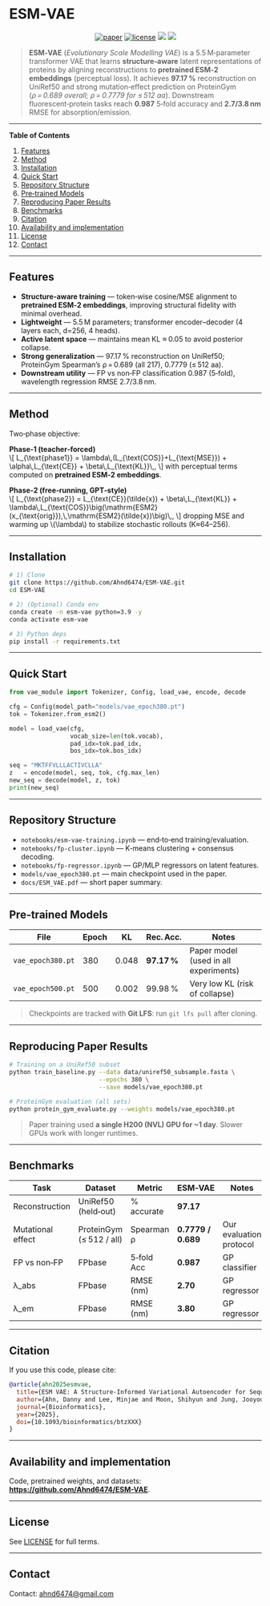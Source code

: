 # ESM‑VAE

<p align="center">
  <a href="https://doi.org/10.1093/bioinformatics/btzXXX"><img src="https://img.shields.io/badge/Paper-Bioinformatics(TMD)-green.svg?style=flat-square" alt="paper"></a>
  <a href="https://github.com/Ahnd6474/ESM-VAE/blob/main/LICENSE"><img src="https://img.shields.io/github/license/Ahnd6474/ESM-VAE?style=flat-square" alt="license"></a>
  <a href="#"><img src="https://img.shields.io/badge/python-3.9%2B-blue.svg?style=flat-square"></a>
  <a href="#"><img src="https://img.shields.io/badge/PRs-welcome-brightgreen.svg?style=flat-square"></a>
</p>

> **ESM‑VAE** (*Evolutionary Scale Modelling VAE*) is a 5.5 M‑parameter transformer VAE that learns **structure‑aware** latent representations of proteins by aligning reconstructions to **pretrained ESM‑2 embeddings** (perceptual loss). It achieves **97.17 %** reconstruction on UniRef50 and strong mutation‑effect prediction on ProteinGym (*ρ = 0.689 overall; ρ = 0.7779 for ≤ 512 aa*). Downstream fluorescent‑protein tasks reach **0.987** 5‑fold accuracy and **2.7/3.8 nm** RMSE for absorption/emission.

---

**Table of Contents**

1. [Features](#features)
2. [Method](#method)
3. [Installation](#installation)
4. [Quick Start](#quick-start)
5. [Repository Structure](#repository-structure)
6. [Pre‑trained Models](#pre-trained-models)
7. [Reproducing Paper Results](#reproducing-paper-results)
8. [Benchmarks](#benchmarks)
9. [Citation](#citation)
10. [Availability and implementation](#availability-and-implementation)
11. [License](#license)
12. [Contact](#contact)

---



## Features

- **Structure‑aware training** — token‑wise cosine/MSE alignment to **pretrained ESM‑2 embeddings**, improving structural fidelity with minimal overhead.
- **Lightweight** — 5.5 M parameters; transformer encoder–decoder (4 layers each, d=256, 4 heads).
- **Active latent space** — maintains mean KL ≈ 0.05 to avoid posterior collapse.
- **Strong generalization** — 97.17 % reconstruction on UniRef50; ProteinGym Spearman’s ρ = 0.689 (all 217), 0.7779 (≤ 512 aa).
- **Downstream utility** — FP vs non‑FP classification 0.987 (5‑fold), wavelength regression RMSE 2.7/3.8 nm.

---

## Method

Two‑phase objective:

**Phase‑1 (teacher‑forced)**  
\\[
L_{\\text{phase1}}
= \\lambda\\,(L_{\\text{COS}}+L_{\\text{MSE}}) + \\alpha\\,L_{\\text{CE}} + \\beta\\,L_{\\text{KL}}\\,,
\\]
with perceptual terms computed on **pretrained ESM‑2 embeddings**.

**Phase‑2 (free‑running, GPT‑style)**  
\\[
L_{\\text{phase2}} = L_{\\text{CE}}(\\tilde{x}) + \\beta\\,L_{\\text{KL}} + \\lambda\\,L_{\\text{COS}}\\big(\\mathrm{ESM2}(x_{\\text{orig}}),\\,\\mathrm{ESM2}(\\tilde{x})\\big)\\,,
\\]
dropping MSE and warming up \\(\\lambda\\) to stabilize stochastic rollouts (K≈64–256).

---

## Installation

```bash
# 1) Clone
git clone https://github.com/Ahnd6474/ESM-VAE.git
cd ESM-VAE

# 2) (Optional) Conda env
conda create -n esm-vae python=3.9 -y
conda activate esm-vae

# 3) Python deps
pip install -r requirements.txt
```

---

## Quick Start

```python
from vae_module import Tokenizer, Config, load_vae, encode, decode

cfg = Config(model_path="models/vae_epoch380.pt")
tok = Tokenizer.from_esm2()

model = load_vae(cfg,
                 vocab_size=len(tok.vocab),
                 pad_idx=tok.pad_idx,
                 bos_idx=tok.bos_idx)

seq = "MKTFFVLLLACTIVCLLA"
z   = encode(model, seq, tok, cfg.max_len)
new_seq = decode(model, z, tok)
print(new_seq)
```

---

## Repository Structure

- `notebooks/esm-vae-training.ipynb` — end‑to‑end training/evaluation.
- `notebooks/fp-cluster.ipynb` — K‑means clustering + consensus decoding.
- `notebooks/fp-regressor.ipynb` — GP/MLP regressors on latent features.
- `models/vae_epoch380.pt` — main checkpoint used in the paper.
- `docs/ESM_VAE.pdf` — short paper summary.

---

## Pre‑trained Models

| File              | Epoch | KL    | Rec. Acc.   | Notes                                  |
| ----------------- | ----- | ----- | ----------- | -------------------------------------- |
| `vae_epoch380.pt` | 380   | 0.048 | **97.17 %** | Paper model (used in all experiments)  |
| `vae_epoch500.pt` | 500   | 0.002 | 99.98 %     | Very low KL (risk of collapse)         |

> Checkpoints are tracked with **Git LFS**: run `git lfs pull` after cloning.

---

## Reproducing Paper Results

```bash
# Training on a UniRef50 subset
python train_baseline.py --data data/uniref50_subsample.fasta \
                         --epochs 380 \
                         --save models/vae_epoch380.pt

# ProteinGym evaluation (all sets)
python protein_gym_evaluate.py --weights models/vae_epoch380.pt
```

> Paper training used **a single H200 (NVL) GPU for ~1 day**. Slower GPUs work with longer runtimes.

---

## Benchmarks

| Task              | Dataset                 | Metric        | ESM‑VAE       | Notes                                |
| ----------------- | ----------------------- | ------------- | ------------- | ------------------------------------ |
| Reconstruction    | UniRef50 (held‑out)     | % accurate    | **97.17**     |                                      |
| Mutational effect | ProteinGym (≤ 512 / all)| Spearman ρ    | **0.7779 / 0.689** | Our evaluation protocol               |
| FP vs non‑FP      | FPbase                  | 5‑fold Acc    | **0.987**     | GP classifier                         |
| λ_abs             | FPbase                  | RMSE (nm)     | **2.70**      | GP regressor                          |
| λ_em              | FPbase                  | RMSE (nm)     | **3.80**      | GP regressor                          |

---

## Citation

If you use this code, please cite:

```bibtex
@article{ahn2025esmvae,
  title={ESM VAE: A Structure-Informed Variational Autoencoder for Sequence Embedding and De Novo Protein Generation},
  author={Ahn, Danny and Lee, Minjae and Moon, Shihyun and Jung, Jooyoung},
  journal={Bioinformatics},
  year={2025},
  doi={10.1093/bioinformatics/btzXXX}
}
```

---

## Availability and implementation

Code, pretrained weights, and datasets: **https://github.com/Ahnd6474/ESM-VAE**.

---

## License

See [LICENSE](LICENSE) for full terms.

---

## Contact

Contact: <ahnd6474@gmail.com>
